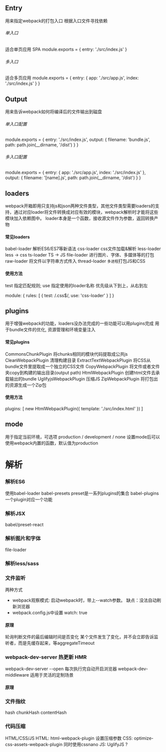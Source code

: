 ## Entry
用来指定webpack的打包入口
根据入口文件寻找依赖

###### 单入口
适合单页应用 SPA
module.exports = {
    entry: './src/index.js'
}
###### 多入口
适合多页应用
module.exports = {
    entry: {
        app: './src/app.js',
        index: './src/index.js'
    }
}

## Output
用来告诉webpack如何将编译后的文件输出到磁盘

###### 单入口配置
module.exports = {
    entry: './src/index.js',
    output: {
        filename: 'bundle.js',
        path: path.join(__dirname, '/dist')
    }
}

###### 多入口配置
module.exports = {
    entry: {
        app: './src/app.js',
        index: './src/index.js'
    },
    output: {
        filename: '[name].js',
        path: path.join(__dirname, '/dist')
    }
}

## loaders
webpack开箱即用只支持js和json两种文件类型，其他文件类型需要loaders的支持，通过对应loader将文件转换成对应有效的模块，webpack解析时才能将这些模块加入依赖图中。
loader本身是一个函数，接收源文件作为参数，返回转换产物

#### 常见loaders
babel-loader  解析ES6/ES7等新语法
css-loader    css文件加载&解析
less-loader   less -> css
ts-loader     TS -> JS
file-loader   进行图片、字体、多媒体等的打包
raw-loader    将文件以字符串方式传入
thread-loader `多进程`打包JS和CSS

#### 使用方法
test 指定匹配规则; use 指定使用的loader名称
优先级从下到上，从右到左

module: {
    rules: [
        {
            test: /\.css$/,
            use: 'css-loader'
        }
    ]
}

## plugins
用于增强webpack的功能，loaders没办法完成的一些功能可以用plugins完成
用于bundle文件的优化, 资源管理和环境变量注入

#### 常见plugins
CommonsChunkPlugin        将chunks相同的模块代码提取成公共js
CleanWebpackPlugin        清理构建目录
ExtractTextWebpackPlugin  将CSS从bundle文件里提取成一个独立的CSS文件
CopyWebpackPlugin         将文件或者文件夹copy到构建的输出目录(output path)
HtmlWebpackPlugin         创建html文件去承载输出的bundle
UglifyjsWebpackPlugin     压缩JS
ZipWebpackPlugin          将打包出的资源生成一个Zip包

#### 使用方法
plugins: [
    new HtmlWebpackPlugin({
        template: './src/index.html'
    })
]

## mode
用于指定当前环境，可选项 production / development / none
设置mode后可以使用webpack内置的函数，默认值为production

# 解析
### 解析ES6
使用babel-loader
babel-presets preset是一系列plugins的集合
babel-plugins 一个plugin对应一个功能

### 解析JSX
babel/preset-react

### 解析图片和字体
file-loader

### 解析less/sass

### 文件监听
两种方式
- webpack观察模式: 启动webpack时，带上--watch参数。 缺点：没法自动刷新浏览器
- webpack.config.js中设置 watch: true

#### 原理
轮询判断文件的最后编辑时间是否变化
某个文件发生了变化，并不会立即告诉监听者，而是先缓存起来，等aggregateTimeout

### webpack-dev-server 热更新 HMR
webpack-dev-server --open 每次执行完自动开启浏览器
webpack-dev-middleware 适用于灵活的定制场景

#### 原理

### 文件指纹
hash
chunkHash
contentHash

### 代码压缩
HTML/CSS/JS
HTML: html-webpack-plugin 设置压缩参数
CSS: optimize-css-assets-webpack-plugin 同时使用cssnano
JS: UglifyJS ?
